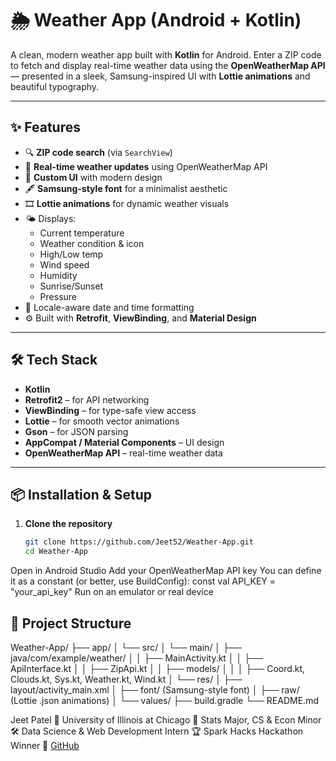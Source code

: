 # 🌦️ Weather App (Android + Kotlin)

A clean, modern weather app built with **Kotlin** for Android. Enter a ZIP code to fetch and display real-time weather data using the **OpenWeatherMap API** — presented in a sleek, Samsung-inspired UI with **Lottie animations** and beautiful typography.

---

## ✨ Features

- 🔍 **ZIP code search** (via `SearchView`)
- 📡 **Real-time weather updates** using OpenWeatherMap API
- 🌈 **Custom UI** with modern design
- 🖋️ **Samsung-style font** for a minimalist aesthetic
- 🎞️ **Lottie animations** for dynamic weather visuals
- 🌤️ Displays:
  - Current temperature
  - Weather condition & icon
  - High/Low temp
  - Wind speed
  - Humidity
  - Sunrise/Sunset
  - Pressure
- 🧭 Locale-aware date and time formatting
- ⚙️ Built with **Retrofit**, **ViewBinding**, and **Material Design**

---

## 🛠️ Tech Stack

- **Kotlin**
- **Retrofit2** – for API networking
- **ViewBinding** – for type-safe view access
- **Lottie** – for smooth vector animations
- **Gson** – for JSON parsing
- **AppCompat / Material Components** – UI design
- **OpenWeatherMap API** – real-time weather data

---

## 📦 Installation & Setup

1. **Clone the repository**
   ```bash
   git clone https://github.com/Jeet52/Weather-App.git
   cd Weather-App
Open in Android Studio
Add your OpenWeatherMap API key
You can define it as a constant (or better, use BuildConfig):
const val API_KEY = "your_api_key"
Run on an emulator or real device

## 📂 Project Structure
Weather-App/
├── app/
│   └── src/
│       └── main/
│           ├── java/com/example/weather/
│           │   ├── MainActivity.kt
│           │   ├── ApiInterface.kt
│           │   ├── ZipApi.kt
│           │   ├── models/
│           │   │   ├── Coord.kt, Clouds.kt, Sys.kt, Weather.kt, Wind.kt
│           └── res/
│               ├── layout/activity_main.xml
│               ├── font/ (Samsung-style font)
│               ├── raw/ (Lottie .json animations)
│               └── values/
├── build.gradle
└── README.md

Jeet Patel
📍 University of Illinois at Chicago
🧠 Stats Major, CS & Econ Minor
🛠️ Data Science & Web Development Intern
🏆 Spark Hacks Hackathon Winner
🔗 [GitHub](https://github.com/Jeet52)
